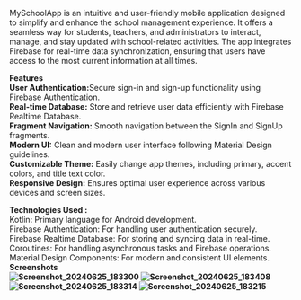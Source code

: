 MySchoolApp is an intuitive and user-friendly mobile application designed to simplify and enhance the school management experience. It offers a seamless way for students, teachers, and administrators to interact, manage, and stay updated with school-related activities. The app integrates Firebase for real-time data synchronization, ensuring that users have access to the most current information at all times.


<b>Features</b> <br>
<b>User Authentication:</b>Secure sign-in and sign-up functionality using Firebase Authentication.<br> 
<b>Real-time Database:</b> Store and retrieve user data efficiently with Firebase Realtime Database.<br> 
<b>Fragment Navigation:</b> Smooth navigation between the SignIn and SignUp fragments.<br> 
<b>Modern UI:</b> Clean and modern user interface following Material Design guidelines.<br> 
<b>Customizable Theme:</b> Easily change app themes, including primary, accent colors, and title text color.<br> 
<b>Responsive Design:</b> Ensures optimal user experience across various devices and screen sizes.<br> 

<b>Technologies Used : </b><br> 
Kotlin: Primary language for Android development.<br> 
Firebase Authentication: For handling user authentication securely.<br> 
Firebase Realtime Database: For storing and syncing data in real-time.<br> 
Coroutines: For handling asynchronous tasks and Firebase operations.<br> 
Material Design Components: For modern and consistent UI elements.<br> 
<b>Screenshots<b><br>
![Screenshot_20240625_183300](https://github.com/ChaudharyRaj/MySchoolApp/assets/39552346/2d948b53-c317-4eb3-a368-e40e7384d6aa)
![Screenshot_20240625_183408](https://github.com/ChaudharyRaj/MySchoolApp/assets/39552346/b461963b-11f5-4919-b118-128d8c64bdb3)
![Screenshot_20240625_183314](https://github.com/ChaudharyRaj/MySchoolApp/assets/39552346/52863aeb-0c17-4a2c-9ac9-3d92ecb948b8)
![Screenshot_20240625_183215](https://github.com/ChaudharyRaj/MySchoolApp/assets/39552346/962dcbc6-273f-4f2e-b40b-404033db4eaa)
